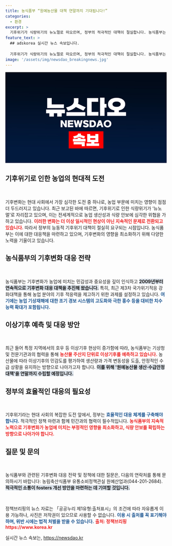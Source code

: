 ```yaml
---
title: 농식품부 “원예농산물 대책 연말까지 기대됩니다!”
categories:
  - 환경
excerpt: >
  기후위기가 식량위기의 뉴노멀로 떠오르며, 정부의 적극적인 대책이 절실합니다. 농식품부는 이상기후를 예측하고, 수급 안정화 정책을 강화할 계획입니다. 농업의 미래를 지키기 위한 발걸음을 주목하세요!
feature_text: >
  ## adskorea 실시간 뉴스 속보입니다.

  기후위기가 식량위기의 뉴노멀로 떠오르며, 정부의 적극적인 대책이 절실합니다. 농식품부는 이상기후를 예측하고, 수급 안정화 정책을 강화할 계획입니다. 농업의 미래를 지키기 위한 발걸음을 주목하세요!
image: '/assets/img/newsdao_breakingnews.jpg'
---
```


<p><img src="/assets/img/newsdao_breakingnews.jpg" alt="adskorea 속보" /></p>

<h2 data-ke-size="size26">기후위기로 인한 농업의 현대적 도전</h2>

<p data-ke-size="size16">&nbsp;</p>

<p>기후변화는 현대 사회에서 가장 심각한 도전 중 하나로, 농업 부문에 미치는 영향이 점점 더 두드러지고 있습니다. 최근 보고된 바에 따르면, 기후위기로 인한 식량위기가 ‘뉴노멀’로 자리잡고 있으며, 이는 전세계적으로 농업 생산성과 식량 안보에 심각한 위협을 가하고 있습니다. <b><span style="color: #ee2323;">이러한 변화는 더 이상 일시적인 현상이 아닌 지속적인 문제로 전환되고 있습니다.</span></b> 따라서 정부의 능동적 기후위기 대책이 절실히 요구되는 시점입니다. 농식품부는 이에 대한 대응책을 마련하고 있으며, 기후변화의 영향을 최소화하기 위해 다양한 노력을 기울이고 있습니다.</p>

<h2 data-ke-size="size26">농식품부의 기후변화 대응 전략</h2>

<p data-ke-size="size16">&nbsp;</p>

<p>농식품부는 기후변화가 농업에 미치는 민감성과 중요성을 깊이 인식하고 <b><span style="background-color: #21538527;">2009년부터 연속적으로 기후변화 대응 대책을 추진해 왔습니다.</span></b> 특히, 최근 제3차 국가위기적응 강화대책을 통해 농업 분야의 기후 적응력을 제고하기 위한 과제를 설정하고 있습니다. <b><span style="color: #1a5490;">여기에는 농업 기상재해에 대한 조기 경보 시스템의 고도화와 극한 홍수 등을 대비한 치수 능력 확대가 포함됩니다.</span></b></p>

<h2 data-ke-size="size26">이상기후 예측 및 대응 방안</h2>

<p data-ke-size="size16">&nbsp;</p>

<p>최근 들어 특정 지역에서의 호우 등 이상기후 현상이 증가함에 따라, 농식품부는 기상청 및 전문기관과의 협력을 통해 <b><span style="color: #ee2323;">농산물 주산지 단위로 이상기후를 예측하고 있습니다.</span></b> 농산물에 따라 이상기후의 민감도를 평가하여 생산량과 가격 변동성을 도출, 안정적인 수급 상황을 유지하는 방향으로 나아가고자 합니다. <b><span style="background-color: #21538527;">이를 위해 '원예농산물 생산·수급안정 대책'을 연말까지 수립할 예정입니다.</span></b></p>

<h2 data-ke-size="size26">정부의 효율적인 대응의 필요성</h2>

<p data-ke-size="size16">&nbsp;</p>

<p>기후위기라는 현대 사회의 복잡한 도전 앞에서, 정부는 <b><span style="color: #1a5490;">효율적인 대응 체계를 구축해야 합니다.</span></b> 적극적인 정책 마련과 함께 민간과의 협력이 필수적입니다. <b><span style="color: #ee2323;">농식품부의 지속적 노력으로 기후변화가 농업에 미치는 부정적인 영향을 최소화하고, 식량 안보를 확립하는 방향으로 나아가야 합니다.</span></b></p>

<h2 data-ke-size="size26">질문 및 문의</h2>

<p data-ke-size="size16">&nbsp;</p>

<p>농식품부와 관련된 기후변화 대응 전략 및 정책에 대한 질문은, 다음의 연락처를 통해 문의하시기 바랍니다: 농림축산식품부 유통소비정책관실 원예산업과(044-201-2684). <b><span style="background-color: #21538527;">적극적인 소통이 fosters 개선 방안을 마련하는 데 기여할 것입니다.</span></b> </p>

<p data-ke-size="size16">&nbsp;</p>

<p>정책브리핑의 뉴스 자료는 「공공누리 제1유형:출처표시」의 조건에 따라 자유롭게 이용 가능하나, 사진은 저작권이 있으므로 사용할 수 없습니다. <b><span style="color: #1a5490;">이용 시 출처를 꼭 표기해야 하며, 위반 시에는 법적 처벌을 받을 수 있습니다.</span></b> <b><span style="color: #ee2323;">출처: 정책브리핑 https://www.korea.kr</span></b></p>
실시간 뉴스 속보는, <a href="https://newsdao.kr" rel="dofollow">https://newsdao.kr</a>



